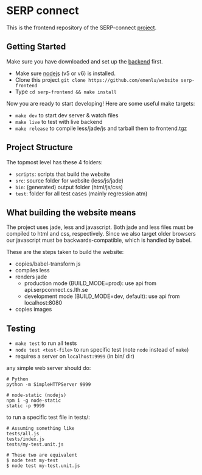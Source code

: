 # SERP connect

This is the frontend repository of the SERP-connect [project](https://serpconnect.cs.lth.se).

## Getting Started
Make sure you have downloaded and set up the [backend](https://github.com/emenlu/connect) first.

 - Make sure [nodejs](https://nodejs.org/en/) (v5 or v6) is installed. 
 - Clone this project `git clone https://github.com/emenlu/website serp-frontend`
 - Type `cd serp-frontend && make install`

Now you are ready to start developing! Here are some useful make targets:

 - `make dev` to start dev server & watch files
 - `make live` to test with live backend
 - `make release` to compile less/jade/js and tarball them to frontend.tgz

## Project Structure
The topmost level has these 4 folders:

 - `scripts`: scripts that build the website
 - `src`: source folder for website (less/js/jade)
 - `bin`: (generated) output folder (html/js/css)
 - `test`: folder for all test cases (mainly regression atm)

## What building the website means
The project uses jade, less and javascript. Both jade and less files must be compiled to html and css, respectively. Since we also target older browsers our javascript must be backwards-compatible, which is handled by babel. 

These are the steps taken to build the website:

 - copies/babel-transform js
 - compiles less
 - renders jade
 	- production mode (BUILD_MODE=prod): use api from api.serpconnect.cs.lth.se
 	- development mode (BUILD_MODE=dev, default): use api from localhost:8080
 - copies images

## Testing
 - `make test` to run all tests
 - `node test <test-file>` to run specific test (note `node` instead of `make`)
 - requires a server on `localhost:9999` (in bin/ dir)

any simple web server should do:
```
# Python
python -m SimpleHTTPServer 9999

# node-static (nodejs)
npm i -g node-static
static -p 9999
```

to run a specific test file in tests/:
```
# Assuming something like
tests/all.js
tests/index.js
tests/my-test.unit.js

# These two are equivalent
$ node test my-test
$ node test my-test.unit.js
```
